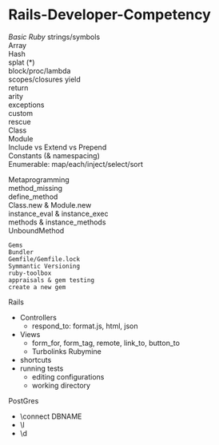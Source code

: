 # Rails-Developer-Competency

*Basic Ruby*
	strings/symbols		
	Array		
	Hash		
	splat (*)		
	block/proc/lambda		
		scopes/closures	
		yield	
		return	
		arity	
	exceptions		
		custom	
		rescue	
	Class		
	Module		
	Include vs Extend vs Prepend		
	Constants (& namespacing)		
	Enumerable: map/each/inject/select/sort		

Metaprogramming		
	method_missing		
	define_method		
	Class.new & Module.new		
	instance_eval & instance_exec		
	methods & instance_methods		
	UnboundMethod		
			
	Gems		
	Bundler		
	Gemfile/Gemfile.lock		
	Symmantic Versioning		
	ruby-toolbox		
	appraisals & gem testing		
	create a new gem		

Rails
* Controllers
  * respond_to: format.js, html, json
* Views
  * form_for, form_tag, remote, link_to, button_to
  * Turbolinks
Rubymine
* shortcuts
* running tests
  * editing configurations
  * working directory
  
PostGres
* \connect DBNAME
* \l
* \d
